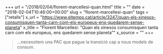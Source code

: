 +++
url = "/2018/02/04/florent-marcellesi-quan.html"
title = ""
date = "2018-02-04T10:46:00+00:00"
slug = "florent-marcellesi-quan"
tags = ["retalls"]
x_url = "https://www.eltemps.cat/article/3247/quan-els-xinesos-consumisquen-tanta-carn-com-els-europeus-ens-quedarem-sense-planeta"
x_title = "Florent Marcellesi: “Quan els xinesos consumisquen tanta carn com els europeus, ens quedarem sense planeta”"
x_source = ""
+++


> …necessitem una PAC que pague la transició cap a nous models de consum.
